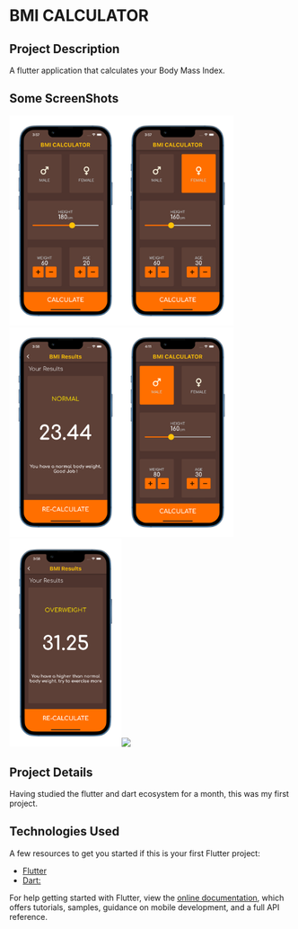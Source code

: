 # BMI CALCULATOR

## Project Description 
A flutter application that calculates your Body Mass Index.

## Some ScreenShots
<img src="images/screen0.png" width="200"><img src="images/screen1.png" width="200"><img src="images/screen2.png" width="200"><img src="images/screen3.png" width="200"><img src="images/screen4.png" width="200"><img src="images/screen5.png" width="200">
## Project Details
Having studied the flutter and dart ecosystem for a month, this was my first project.
## Technologies Used

A few resources to get you started if this is your first Flutter project:

- [Flutter](https://flutter.dev)
- [Dart:](https://dart.dev)

For help getting started with Flutter, view the
[online documentation](https://flutter.dev/docs), which offers tutorials,
samples, guidance on mobile development, and a full API reference.
